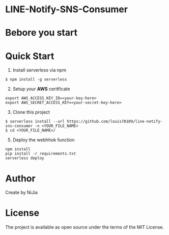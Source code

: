# LINE-Notify-SNS-Consumer

# Bebore you start

# Quick Start

1. Install serverless via npm

```bash=
$ npm install -g serverless
```

2. Setup your **AWS** ceritficate

```bash=
export AWS_ACCESS_KEY_ID=<your-key-here>
export AWS_SECRET_ACCESS_KEY=<your-secret-key-here>
```

3. Clone this project

```bash=
$ serverless install --url https://github.com/louis70109/line-notify-sns-consumer -n <YOUR_FILE_NAME>
$ cd <YOUR_FILE_NAME>/
```

5. Deploy the webhhok function

```bash=
npm install
pip install -r requirements.txt
serverless deploy
```

# Author

Create by NiJia

# License

The project is available as open source under the terms of the MIT License.
